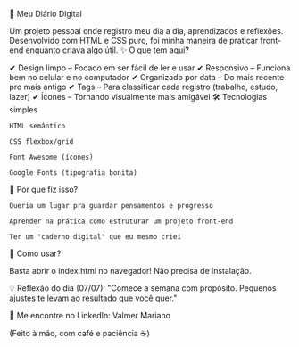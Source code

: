 📓 Meu Diário Digital

Um projeto pessoal onde registro meu dia a dia, aprendizados e reflexões. Desenvolvido com HTML e CSS puro, foi minha maneira de praticar front-end enquanto criava algo útil.
✨ O que tem aqui?

✔ Design limpo – Focado em ser fácil de ler e usar
✔ Responsivo – Funciona bem no celular e no computador
✔ Organizado por data – Do mais recente pro mais antigo
✔ Tags – Para classificar cada registro (trabalho, estudo, lazer)
✔ Ícones – Tornando visualmente mais amigável
🛠 Tecnologias simples

    HTML semântico

    CSS flexbox/grid

    Font Awesome (ícones)

    Google Fonts (tipografia bonita)

🌱 Por que fiz isso?

    Queria um lugar pra guardar pensamentos e progresso

    Aprender na prática como estruturar um projeto front-end

    Ter um "caderno digital" que eu mesmo criei

🚀 Como usar?

Basta abrir o index.html no navegador! Não precisa de instalação.

💡 Reflexão do dia (07/07):
"Comece a semana com propósito. Pequenos ajustes te levam ao resultado que você quer."

🔗 Me encontre no LinkedIn:
Valmer Mariano

(Feito à mão, com café e paciência ☕)
